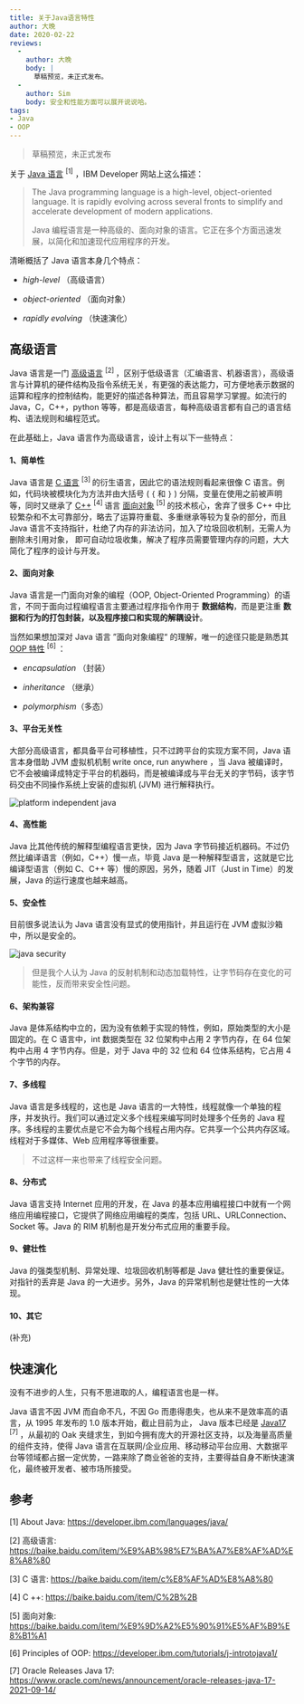 ```yaml
---
title: 关于Java语言特性
author: 大晚
date: 2020-02-22
reviews:
  -
    author: 大晚
    body: |
      草稿预览，未正式发布。
  -
    author: Sim
    body: 安全和性能方面可以展开说说哈。
tags: 
- Java
- OOP
---
```




> 草稿预览，未正式发布



关于 [Java 语言](https://developer.ibm.com/languages/java/) <sup>[1]</sup> ，IBM Developer 网站上这么描述：



> The Java programming language is a high-level, object-oriented language. It is rapidly evolving across several fronts to simplify and accelerate development of modern applications. 
>
> Java 编程语言是一种高级的、面向对象的语言。它正在多个方面迅速发展，以简化和加速现代应用程序的开发。



清晰概括了 Java 语言本身几个特点： 

- *high-level* （高级语言）

- *object-oriented* （面向对象）

- *rapidly evolving* （快速演化）





## 高级语言


Java 语言是一门 [高级语言](https://baike.baidu.com/item/%E9%AB%98%E7%BA%A7%E8%AF%AD%E8%A8%80) <sup>[2] </sup> ，区别于低级语言（汇编语言、机器语言），高级语言与计算机的硬件结构及指令系统无关，有更强的表达能力，可方便地表示数据的运算和程序的控制结构，能更好的描述各种算法，而且容易学习掌握。如流行的 Java，C，C++，python 等等，都是高级语言，每种高级语言都有自己的语言结构、语法规则和编程范式。



在此基础上，Java 语言作为高级语言，设计上有以下一些特点：




#### 1、简单性

Java 语言是 [C 语言](https://baike.baidu.com/item/c%E8%AF%AD%E8%A8%80) <sup>[3] </sup> 的衍生语言，因此它的语法规则看起来很像 C 语言。例如，代码块被模块化为方法并由大括号 ( `{` 和 `}` ) 分隔，变量在使用之前被声明等，同时又继承了 [C++](https://baike.baidu.com/item/C%2B%2B) <sup>[4] </sup> 语言 [面向对象](https://baike.baidu.com/item/%E9%9D%A2%E5%90%91%E5%AF%B9%E8%B1%A1) <sup>[5] </sup> 的技术核心，舍弃了很多 C++ 中比较繁杂和不太可靠部分，略去了运算符重载、多重继承等较为复杂的部分，而且  Java 语言不支持指针，杜绝了内存的非法访问，加入了垃圾回收机制，无需人为删除未引用对象， 即可自动垃圾收集，解决了程序员需要管理内存的问题，大大简化了程序的设计与开发。




#### 2、面向对象

Java 语言是一门面向对象的编程（OOP, Object-Oriented Programming）的语言，不同于面向过程编程语言主要通过程序指令作用于 **数据结构**，而是更注重 **数据和行为的打包封装，以及程序接口和实现的解耦设计**。


当然如果想加深对 Java 语言 ”面向对象编程“ 的理解，唯一的途径只能是熟悉其 [OOP 特性](https://developer.ibm.com/tutorials/j-introtojava1/) <sup>[6] </sup> ：

- *encapsulation* （封装）

- *inheritance* （继承）

- *polymorphism*（多态）



#### 3、平台无关性

大部分高级语言，都具备平台可移植性，只不过跨平台的实现方案不同，Java 语言本身借助 JVM 虚拟机机制 write once, run anywhere ，当 Java 被编译时，它不会被编译成特定于平台的机器码，而是被编译成与平台无关的字节码，该字节码交由不同操作系统上安装的虚拟机 (JVM) 进行解释执行。



![platform independent java](http://www.panshenlian.com/images/post/java/platform-independent-java.png)



#### 4、高性能

Java 比其他传统的解释型编程语言更快，因为 Java 字节码接近机器码。不过仍然比编译语言（例如，C++）慢一点，毕竟 Java 是一种解释型语言，这就是它比编译型语言（例如 C、C++ 等）慢的原因，另外，随着 JIT（Just in Time）的发展，Java 的运行速度也越来越高。



#### 5、安全性

目前很多说法认为 Java 语言没有显式的使用指针，并且运行在 JVM 虚拟沙箱中，所以是安全的。



![java security](http://www.panshenlian.com/images/post/java/java-security.png)




> 但是我个人认为 Java 的反射机制和动态加载特性，让字节码存在变化的可能性，反而带来安全性问题。



#### 6、架构兼容

Java 是体系结构中立的，因为没有依赖于实现的特性，例如，原始类型的大小是固定的。在 C 语言中，int 数据类型在 32 位架构中占用 2 字节内存，在 64 位架构中占用 4 字节内存。但是，对于 Java 中的 32 位和 64 位体系结构，它占用 4 个字节的内存。



#### 7、多线程 

Java 语言是多线程的，这也是 Java 语言的一大特性，线程就像一个单独的程序，并发执行。我们可以通过定义多个线程来编写同时处理多个任务的 Java 程序。多线程的主要优点是它不会为每个线程占用内存。它共享一个公共内存区域。线程对于多媒体、Web 应用程序等很重要。



> 不过这样一来也带来了线程安全问题。



#### 8、分布式

Java 语言支持 Internet 应用的开发，在 Java 的基本应用编程接口中就有一个网络应用编程接口，它提供了网络应用编程的类库，包括 URL、URLConnection、Socket 等。Java 的 RIM 机制也是开发分布式应用的重要手段。



#### 9、健壮性

Java 的强类型机制、异常处理、垃圾回收机制等都是 Java 健壮性的重要保证。对指针的丢弃是 Java 的一大进步。另外，Java 的异常机制也是健壮性的一大体现。



#### 10、其它

(补充)



##  快速演化


没有不进步的人生，只有不思进取的人，编程语言也是一样。

Java 语言不因 JVM 而自命不凡，不因 Go 而患得患失，也从来不是效率高的语言，从 1995 年发布的 1.0 版本开始，截止目前为止， Java 版本已经是 [Java17](https://www.oracle.com/news/announcement/oracle-releases-java-17-2021-09-14/) <sup>[7] </sup> ，从最初的 Oak 夹缝求生，到如今拥有庞大的开源社区支持，以及海量高质量的组件支持，使得 Java 语言在互联网/企业应用、移动移动平台应用、大数据平台等领域都占据一定优势，一路来除了商业爸爸的支持，主要得益自身不断快速演化，最终被开发者、被市场所接受。



## 参考 

[1] About Java: https://developer.ibm.com/languages/java/

[2] 高级语言: https://baike.baidu.com/item/%E9%AB%98%E7%BA%A7%E8%AF%AD%E8%A8%80

[3] C 语言: https://baike.baidu.com/item/c%E8%AF%AD%E8%A8%80

[4] C ++: https://baike.baidu.com/item/C%2B%2B

[5] 面向对象: https://baike.baidu.com/item/%E9%9D%A2%E5%90%91%E5%AF%B9%E8%B1%A1

[6] Principles of OOP: https://developer.ibm.com/tutorials/j-introtojava1/

[7] Oracle Releases Java 17: https://www.oracle.com/news/announcement/oracle-releases-java-17-2021-09-14/